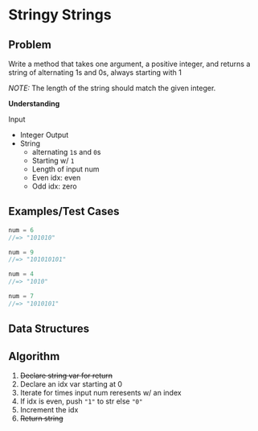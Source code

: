 # Stringy Strings

## Problem

Write a method that takes one argument, a positive integer, and returns a string of alternating 1s and 0s, always starting with 1

_NOTE:_ The length of the string should match the given integer.

__Understanding__

Input
- Integer
Output
- String
  - alternating `1`s and `0`s
  - Starting w/ `1`
  - Length of input num
  - Even idx: even
  - Odd idx: zero

## Examples/Test Cases
```go
num = 6
//=> "101010"

num = 9
//=> "101010101"

num = 4
//=> "1010"

num = 7
//=> "1010101"
```

## Data Structures

## Algorithm

1. ~~Declare string var for return~~
1. Declare an idx var starting at 0
1. Iterate for times input num reresents w/ an index
1.   If idx is even, push `"1"` to str else `"0"`
1.   Increment the idx
1. ~~Return string~~

